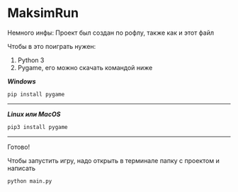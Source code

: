 # MaksimRun
Немного инфы: Проект был создан по рофлу, также как и этот файл

Чтобы в это поиграть нужен:
  1. Python 3
  2. Pygame, его можно скачать командой ниже

   ___Windows___
   ```
   pip install pygame
   ```
   -----
   ___Linux или MacOS___
   ```
   pip3 install pygame
   ```
------
Готово!

Чтобы запустить игру, надо открыть в терминале папку с проектом и написать
```
python main.py
```
   
